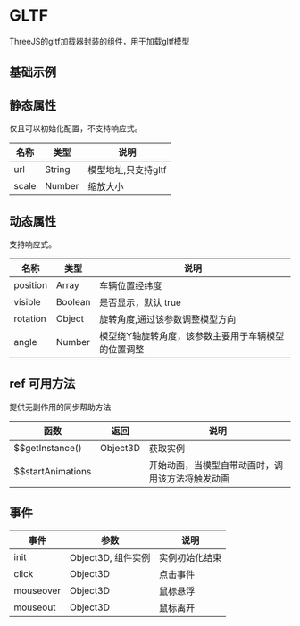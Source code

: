 # GLTF
ThreeJS的gltf加载器封装的组件，用于加载gltf模型

## 基础示例

<vuep template="#example"></vuep>

<script v-pre type="text/x-template" id="example">

  <template>
    <div class="amap-page-container">
      <el-amap vid="amapDemo" :zoom="zoom" :center="center"  :show-label="false" :zooms="[2, 30]" :show-building-block="false" view-mode="3D" :pitch="55" @init="initMap" class="amap-demo">
        <el-amap-layer-three :lights="lights" :hdr="hdrOptions" :zooms="[2, 30]">
          <el-amap-three-gltf :visible="visible" url="./assets/gltf/car4.gltf" :position="position" :scale="20" :angle="angle" :rotation="rotation" @click="()=>{click(position)}" @mouseover="mouseover" @mouseout="mouseout"></el-amap-three-gltf>
          <el-amap-three-gltf url="./assets/gltf/sgyj_point_animation.gltf" :position="[116.305206, 39.975468]" :scale="10" :rotation="rotation" @init="init"></el-amap-three-gltf>
        </el-amap-layer-three>
      </el-amap>
      <div class="toolbar">
        <button type="button" name="button" @click="toggleVisible">{{visible ? '隐藏图层' : '显示图层'}}</button>
        <button type="button" name="button" @click="moveCar">移动车辆</button>
        <button type="button" name="button" @click="stopCar">停止移动</button>
        <button type="button" name="button" @click="changeAngle">旋转车辆角度</button>
      </div>
    </div>
  </template>

  <style>
    .amap-demo {
      height: 800px;
    }
  </style>

  <script>
    module.exports = {
      name: 'amap-page',
      data() {
        return {
          zoom: 20,
          center: [116.306206, 39.975468],
          visible: true,
          position: [116.306206, 39.975468],
          angle: 90,
          rotation: {x:90, y:0, z:0},
          timer: null,
          lights: [
            {
              type: 'DirectionalLight', // 灯光类型， 可选值见下面的字典
              args: [0xffffff, 1], // 灯光初始化时需要的参数，具体参数顺序可以查看threejs官网灯光的说明。 采用 ...args 的方式进行初始化
              position: {
                x: 1000,
                y: -100,
                z: 900
              }, // 光源的位置
            },
            {
              type: 'AmbientLight', // 灯光类型， 可选值见下面的字典
              args: [0xffffff, 0.3], // 灯光初始化时需要的参数，具体参数顺序可以查看threejs官网灯光的说明。 采用 ...args 的方式进行初始化
            }
          ],
          hdrOptions: {
            urls: [ 'px.hdr', 'nx.hdr', 'py.hdr', 'ny.hdr', 'pz.hdr', 'nz.hdr' ],
            path: './assets/hdr/'
          },
        };
      },
      mounted(){
      },
      methods: {
        toggleVisible(){
          this.visible = !this.visible;
        },
        initMap(map){
        },
        moveCar(){
          let position = this.position;
          this.position = [position[0], position[1]+0.000001];
          this.timer = setTimeout(() => {
            this.moveCar();
          }, 300)
        },
        stopCar(){
          clearTimeout(this.timer);
        },
        click(e){console.log('click: ', e)},
        mouseover(e){console.log('mouseover: ', e)},
        mouseout(e){console.log('mouseout: ', e)},
        init(object, $vue){
          $vue.$$startAnimations();
        },
        changeAngle(){
          this.angle += 10;
        }
      }
    };
  </script>

</script>


## 静态属性
仅且可以初始化配置，不支持响应式。

名称 | 类型 | 说明
---|---|---|
url  | String | 模型地址,只支持gltf
scale | Number | 缩放大小

## 动态属性
支持响应式。

名称 | 类型 | 说明
---|---|---|
position | Array | 车辆位置经纬度
visible | Boolean | 是否显示，默认 true
rotation | Object | 旋转角度,通过该参数调整模型方向
angle | Number | 模型绕Y轴旋转角度，该参数主要用于车辆模型的位置调整

## ref 可用方法
提供无副作用的同步帮助方法

函数 | 返回 | 说明
---|---|---|
$$getInstance() | Object3D | 获取实例
$$startAnimations |   | 开始动画，当模型自带动画时，调用该方法将触发动画

## 事件

事件 | 参数 | 说明
---|---|---|
init | Object3D, 组件实例 | 实例初始化结束
click | Object3D | 点击事件
mouseover | Object3D | 鼠标悬浮
mouseout | Object3D | 鼠标离开

